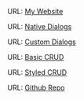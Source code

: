 
URL: [My Website](https://fantastic-nougat-5d563f.netlify.app/)



URL: [Native Dialogs](https://fantastic-nougat-5d563f.netlify.app/nativedialogs.html)

URL: [Custom Dialogs](https://fantastic-nougat-5d563f.netlify.app/customdialogs.html)

URL: [Basic CRUD](https://fantastic-nougat-5d563f.netlify.app/crud.html)

URL: [Styled CRUD](https://fantastic-nougat-5d563f.netlify.app/styledcrud.html)

URL: [Github Repo](https://github.com/Donttestturing/cse134-hw4)
